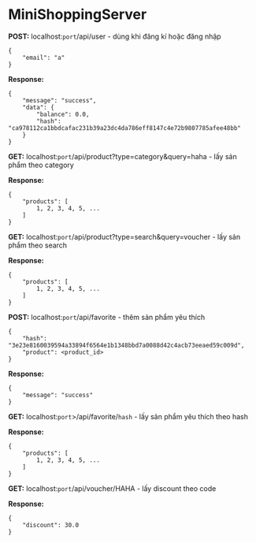 # MiniShoppingServer

**POST:** localhost:`port`/api/user - dùng khi đăng kí hoặc đăng nhập
```
{
    "email": "a"
}
```
**Response:** 
```
{
    "message": "success",
    "data": {
        "balance": 0.0,
        "hash": "ca978112ca1bbdcafac231b39a23dc4da786eff8147c4e72b9807785afee48bb"
    }
}
```

**GET:** localhost:`port`/api/product?type=category&query=haha - lấy sản phẩm theo category

**Response:** 
```
{
    "products": [
        1, 2, 3, 4, 5, ...
    ]
}
```

**GET:** localhost:`port`/api/product?type=search&query=voucher - lấy sản phẩm theo search

**Response:** 
```
{
    "products": [
        1, 2, 3, 4, 5, ...
    ]
}
```

**POST:** localhost:`port`/api/favorite - thêm sản phẩm yêu thích
```
{
    "hash": "3e23e8160039594a33894f6564e1b1348bbd7a0088d42c4acb73eeaed59c009d",
    "product": <product_id>
}
```

**Response:** 
```
{
    "message": "success"
}
```

**GET:** localhost:`port`>/api/favorite/`hash` - lấy sản phẩm yêu thích theo hash

**Response:** 
```
{
    "products": [
        1, 2, 3, 4, 5, ...
    ]
}
```

**GET:** localhost:`port`/api/voucher/HAHA - lấy discount theo code

**Response:** 
```
{
    "discount": 30.0
}
```
